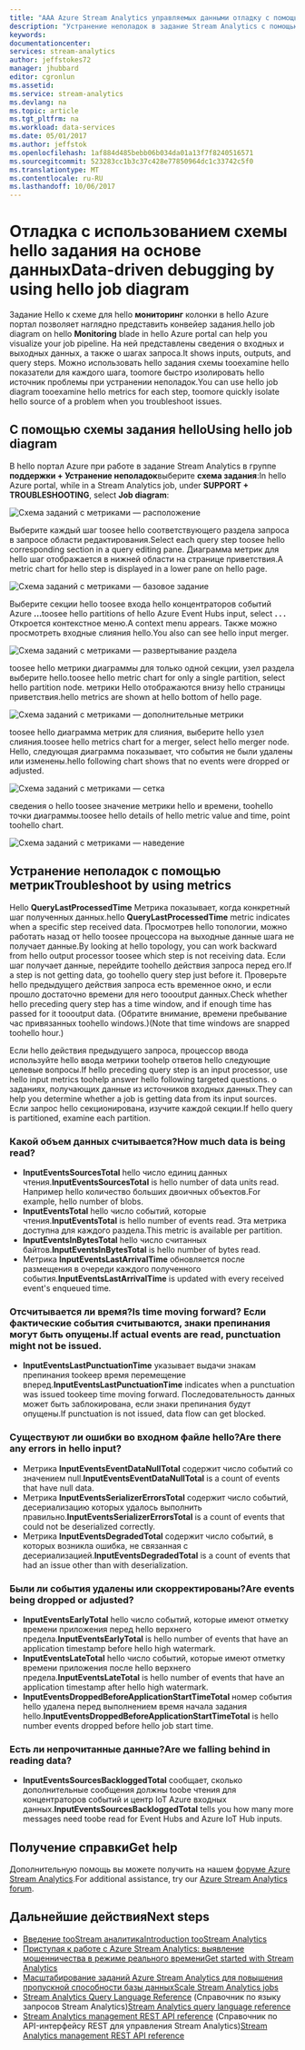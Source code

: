 ```yaml
---
title: "AAA Azure Stream Analytics управляемых данными отладку с помощью схемы задания hello | Документы Microsoft"
description: "Устранение неполадок в задание Stream Analytics с помощью схемы задания hello и метрики."
keywords: 
documentationcenter: 
services: stream-analytics
author: jeffstokes72
manager: jhubbard
editor: cgronlun
ms.assetid: 
ms.service: stream-analytics
ms.devlang: na
ms.topic: article
ms.tgt_pltfrm: na
ms.workload: data-services
ms.date: 05/01/2017
ms.author: jeffstok
ms.openlocfilehash: 1af884d485bebb06b034da01a13f7f8240516571
ms.sourcegitcommit: 523283cc1b3c37c428e77850964dc1c33742c5f0
ms.translationtype: MT
ms.contentlocale: ru-RU
ms.lasthandoff: 10/06/2017
---
```

# <a name="data-driven-debugging-by-using-hello-job-diagram"></a><span data-ttu-id="2b5b8-103">Отладка с использованием схемы hello задания на основе данных</span><span class="sxs-lookup"><span data-stu-id="2b5b8-103">Data-driven debugging by using hello job diagram</span></span>

<span data-ttu-id="2b5b8-104">Задание Hello к схеме для hello **мониторинг** колонки в hello Azure портал позволяет наглядно представить конвейер задания.</span><span class="sxs-lookup"><span data-stu-id="2b5b8-104">hello job diagram on hello **Monitoring** blade in hello Azure portal can help you visualize your job pipeline.</span></span> <span data-ttu-id="2b5b8-105">На ней представлены сведения о входных и выходных данных, а также о шагах запроса.</span><span class="sxs-lookup"><span data-stu-id="2b5b8-105">It shows inputs, outputs, and query steps.</span></span> <span data-ttu-id="2b5b8-106">Можно использовать hello задания схемы tooexamine hello показатели для каждого шага, toomore быстро изолировать hello источник проблемы при устранении неполадок.</span><span class="sxs-lookup"><span data-stu-id="2b5b8-106">You can use hello job diagram tooexamine hello metrics for each step, toomore quickly isolate hello source of a problem when you troubleshoot issues.</span></span>

## <a name="using-hello-job-diagram"></a><span data-ttu-id="2b5b8-107">С помощью схемы задания hello</span><span class="sxs-lookup"><span data-stu-id="2b5b8-107">Using hello job diagram</span></span>

<span data-ttu-id="2b5b8-108">В hello портал Azure при работе в задание Stream Analytics в группе **поддержки + Устранение неполадок**выберите **схема задания**:</span><span class="sxs-lookup"><span data-stu-id="2b5b8-108">In hello Azure portal, while in a Stream Analytics job, under **SUPPORT + TROUBLESHOOTING**, select **Job diagram**:</span></span>

![Схема заданий с метриками — расположение](./media/stream-analytics-job-diagram-with-metrics/stream-analytics-job-diagram-with-metrics-portal-1.png)

<span data-ttu-id="2b5b8-110">Выберите каждый шаг toosee hello соответствующего раздела запроса в запросе области редактирования.</span><span class="sxs-lookup"><span data-stu-id="2b5b8-110">Select each query step toosee hello corresponding section in a query editing pane.</span></span> <span data-ttu-id="2b5b8-111">Диаграмма метрик для hello шаг отображается в нижней области на странице приветствия.</span><span class="sxs-lookup"><span data-stu-id="2b5b8-111">A metric chart for hello step is displayed in a lower pane on hello page.</span></span>

![Схема заданий с метриками — базовое задание](./media/stream-analytics-job-diagram-with-metrics/stream-analytics-job-diagram-with-metrics-portal-2.png)

<span data-ttu-id="2b5b8-113">Выберите секции hello toosee входа hello концентраторов событий Azure **...**</span><span class="sxs-lookup"><span data-stu-id="2b5b8-113">toosee hello partitions of hello Azure Event Hubs input, select **. . .**</span></span> <span data-ttu-id="2b5b8-114">Откроется контекстное меню.</span><span class="sxs-lookup"><span data-stu-id="2b5b8-114">A context menu appears.</span></span> <span data-ttu-id="2b5b8-115">Также можно просмотреть входные слияния hello.</span><span class="sxs-lookup"><span data-stu-id="2b5b8-115">You also can see hello input merger.</span></span>

![Схема заданий с метриками — развертывание раздела](./media/stream-analytics-job-diagram-with-metrics/stream-analytics-job-diagram-with-metrics-portal-3.png)

<span data-ttu-id="2b5b8-117">toosee hello метрики диаграммы для только одной секции, узел раздела выберите hello.</span><span class="sxs-lookup"><span data-stu-id="2b5b8-117">toosee hello metric chart for only a single partition, select hello partition node.</span></span> <span data-ttu-id="2b5b8-118">метрики Hello отображаются внизу hello страницы приветствия.</span><span class="sxs-lookup"><span data-stu-id="2b5b8-118">hello metrics are shown at hello bottom of hello page.</span></span>

![Схема заданий с метриками — дополнительные метрики](./media/stream-analytics-job-diagram-with-metrics/stream-analytics-job-diagram-with-metrics-portal-4.png)

<span data-ttu-id="2b5b8-120">toosee hello диаграмма метрик для слияния, выберите hello узел слияния.</span><span class="sxs-lookup"><span data-stu-id="2b5b8-120">toosee hello metrics chart for a merger, select hello merger node.</span></span> <span data-ttu-id="2b5b8-121">Hello, следующая диаграмма показывает, что события не были удалены или изменены.</span><span class="sxs-lookup"><span data-stu-id="2b5b8-121">hello following chart shows that no events were dropped or adjusted.</span></span>

![Схема заданий с метриками — сетка](./media/stream-analytics-job-diagram-with-metrics/stream-analytics-job-diagram-with-metrics-portal-5.png)

<span data-ttu-id="2b5b8-123">сведения о hello toosee значение метрики hello и времени, toohello точки диаграммы.</span><span class="sxs-lookup"><span data-stu-id="2b5b8-123">toosee hello details of hello metric value and time, point toohello chart.</span></span>

![Схема заданий с метриками — наведение](./media/stream-analytics-job-diagram-with-metrics/stream-analytics-job-diagram-with-metrics-portal-6.png)

## <a name="troubleshoot-by-using-metrics"></a><span data-ttu-id="2b5b8-125">Устранение неполадок с помощью метрик</span><span class="sxs-lookup"><span data-stu-id="2b5b8-125">Troubleshoot by using metrics</span></span>

<span data-ttu-id="2b5b8-126">Hello **QueryLastProcessedTime** Метрика показывает, когда конкретный шаг полученных данных.</span><span class="sxs-lookup"><span data-stu-id="2b5b8-126">hello **QueryLastProcessedTime** metric indicates when a specific step received data.</span></span> <span data-ttu-id="2b5b8-127">Просмотрев hello топологии, можно работать назад от hello toosee процессора на выходные данные шага не получает данные.</span><span class="sxs-lookup"><span data-stu-id="2b5b8-127">By looking at hello topology, you can work backward from hello output processor toosee which step is not receiving data.</span></span> <span data-ttu-id="2b5b8-128">Если шаг получает данные, перейдите toohello действия запроса перед его.</span><span class="sxs-lookup"><span data-stu-id="2b5b8-128">If a step is not getting data, go toohello query step just before it.</span></span> <span data-ttu-id="2b5b8-129">Проверьте hello предыдущего действия запроса есть временное окно, и если прошло достаточно времени для него toooutput данных.</span><span class="sxs-lookup"><span data-stu-id="2b5b8-129">Check whether hello preceding query step has a time window, and if enough time has passed for it toooutput data.</span></span> <span data-ttu-id="2b5b8-130">(Обратите внимание, времени пребывание час привязанных toohello windows.)</span><span class="sxs-lookup"><span data-stu-id="2b5b8-130">(Note that time windows are snapped toohello hour.)</span></span>
 
<span data-ttu-id="2b5b8-131">Если hello действия предыдущего запроса, процессор ввода используйте hello ввода метрики toohelp ответов hello следующие целевые вопросы.</span><span class="sxs-lookup"><span data-stu-id="2b5b8-131">If hello preceding query step is an input processor, use hello input metrics toohelp answer hello following targeted questions.</span></span> <span data-ttu-id="2b5b8-132">о заданиях, получающих данные из источников входных данных.</span><span class="sxs-lookup"><span data-stu-id="2b5b8-132">They can help you determine whether a job is getting data from its input sources.</span></span> <span data-ttu-id="2b5b8-133">Если запрос hello секционирована, изучите каждой секции.</span><span class="sxs-lookup"><span data-stu-id="2b5b8-133">If hello query is partitioned, examine each partition.</span></span>
 
### <a name="how-much-data-is-being-read"></a><span data-ttu-id="2b5b8-134">Какой объем данных считывается?</span><span class="sxs-lookup"><span data-stu-id="2b5b8-134">How much data is being read?</span></span>

*   <span data-ttu-id="2b5b8-135">**InputEventsSourcesTotal** hello число единиц данных чтения.</span><span class="sxs-lookup"><span data-stu-id="2b5b8-135">**InputEventsSourcesTotal** is hello number of data units read.</span></span> <span data-ttu-id="2b5b8-136">Например hello количество больших двоичных объектов.</span><span class="sxs-lookup"><span data-stu-id="2b5b8-136">For example, hello number of blobs.</span></span>
*   <span data-ttu-id="2b5b8-137">**InputEventsTotal** hello число событий, которые чтения.</span><span class="sxs-lookup"><span data-stu-id="2b5b8-137">**InputEventsTotal** is hello number of events read.</span></span> <span data-ttu-id="2b5b8-138">Эта метрика доступна для каждого раздела.</span><span class="sxs-lookup"><span data-stu-id="2b5b8-138">This metric is available per partition.</span></span>
*   <span data-ttu-id="2b5b8-139">**InputEventsInBytesTotal** hello число считанных байтов.</span><span class="sxs-lookup"><span data-stu-id="2b5b8-139">**InputEventsInBytesTotal** is hello number of bytes read.</span></span>
*   <span data-ttu-id="2b5b8-140">Метрика **InputEventsLastArrivalTime** обновляется после размещения в очереди каждого полученного события.</span><span class="sxs-lookup"><span data-stu-id="2b5b8-140">**InputEventsLastArrivalTime** is updated with every received event's enqueued time.</span></span>
 
### <a name="is-time-moving-forward-if-actual-events-are-read-punctuation-might-not-be-issued"></a><span data-ttu-id="2b5b8-141">Отсчитывается ли время?</span><span class="sxs-lookup"><span data-stu-id="2b5b8-141">Is time moving forward?</span></span> <span data-ttu-id="2b5b8-142">Если фактические события считываются, знаки препинания могут быть опущены.</span><span class="sxs-lookup"><span data-stu-id="2b5b8-142">If actual events are read, punctuation might not be issued.</span></span>

*   <span data-ttu-id="2b5b8-143">**InputEventsLastPunctuationTime** указывает выдачи знакам препинания tookeep время перемещение вперед.</span><span class="sxs-lookup"><span data-stu-id="2b5b8-143">**InputEventsLastPunctuationTime** indicates when a punctuation was issued tookeep time moving forward.</span></span> <span data-ttu-id="2b5b8-144">Последовательность данных может быть заблокирована, если знаки препинания будут опущены.</span><span class="sxs-lookup"><span data-stu-id="2b5b8-144">If punctuation is not issued, data flow can get blocked.</span></span>
 
### <a name="are-there-any-errors-in-hello-input"></a><span data-ttu-id="2b5b8-145">Существуют ли ошибки во входном файле hello?</span><span class="sxs-lookup"><span data-stu-id="2b5b8-145">Are there any errors in hello input?</span></span>

*   <span data-ttu-id="2b5b8-146">Метрика **InputEventsEventDataNullTotal** содержит число событий со значением null.</span><span class="sxs-lookup"><span data-stu-id="2b5b8-146">**InputEventsEventDataNullTotal** is a count of events that have null data.</span></span>
*   <span data-ttu-id="2b5b8-147">Метрика **InputEventsSerializerErrorsTotal** содержит число событий, десериализацию которых удалось выполнить правильно.</span><span class="sxs-lookup"><span data-stu-id="2b5b8-147">**InputEventsSerializerErrorsTotal** is a count of events that could not be deserialized correctly.</span></span>
*   <span data-ttu-id="2b5b8-148">Метрика **InputEventsDegradedTotal** содержит число событий, в которых возникла ошибка, не связанная с десериализацией.</span><span class="sxs-lookup"><span data-stu-id="2b5b8-148">**InputEventsDegradedTotal** is a count of events that had an issue other than with deserialization.</span></span>
 
### <a name="are-events-being-dropped-or-adjusted"></a><span data-ttu-id="2b5b8-149">Были ли события удалены или скорректированы?</span><span class="sxs-lookup"><span data-stu-id="2b5b8-149">Are events being dropped or adjusted?</span></span>

*   <span data-ttu-id="2b5b8-150">**InputEventsEarlyTotal** hello число событий, которые имеют отметку времени приложения перед hello верхнего предела.</span><span class="sxs-lookup"><span data-stu-id="2b5b8-150">**InputEventsEarlyTotal** is hello number of events that have an application timestamp before hello high watermark.</span></span>
*   <span data-ttu-id="2b5b8-151">**InputEventsLateTotal** hello число событий, которые имеют отметку времени приложения после hello верхнего предела.</span><span class="sxs-lookup"><span data-stu-id="2b5b8-151">**InputEventsLateTotal** is hello number of events that have an application timestamp after hello high watermark.</span></span>
*   <span data-ttu-id="2b5b8-152">**InputEventsDroppedBeforeApplicationStartTimeTotal** номер события hello удалена перед выполнением время начала задания hello.</span><span class="sxs-lookup"><span data-stu-id="2b5b8-152">**InputEventsDroppedBeforeApplicationStartTimeTotal** is hello number events dropped before hello job start time.</span></span>
 
### <a name="are-we-falling-behind-in-reading-data"></a><span data-ttu-id="2b5b8-153">Есть ли непрочитанные данные?</span><span class="sxs-lookup"><span data-stu-id="2b5b8-153">Are we falling behind in reading data?</span></span>

*   <span data-ttu-id="2b5b8-154">**InputEventsSourcesBackloggedTotal** сообщает, сколько дополнительные сообщения должны toobe чтения для концентраторов событий и центр IoT Azure входных данных.</span><span class="sxs-lookup"><span data-stu-id="2b5b8-154">**InputEventsSourcesBackloggedTotal** tells you how many more messages need toobe read for Event Hubs and Azure IoT Hub inputs.</span></span>


## <a name="get-help"></a><span data-ttu-id="2b5b8-155">Получение справки</span><span class="sxs-lookup"><span data-stu-id="2b5b8-155">Get help</span></span>
<span data-ttu-id="2b5b8-156">Дополнительную помощь вы можете получить на нашем [форуме Azure Stream Analytics](https://social.msdn.microsoft.com/Forums/en-US/home?forum=AzureStreamAnalytics).</span><span class="sxs-lookup"><span data-stu-id="2b5b8-156">For additional assistance, try our [Azure Stream Analytics forum](https://social.msdn.microsoft.com/Forums/en-US/home?forum=AzureStreamAnalytics).</span></span>

## <a name="next-steps"></a><span data-ttu-id="2b5b8-157">Дальнейшие действия</span><span class="sxs-lookup"><span data-stu-id="2b5b8-157">Next steps</span></span>
* [<span data-ttu-id="2b5b8-158">Введение tooStream аналитика</span><span class="sxs-lookup"><span data-stu-id="2b5b8-158">Introduction tooStream Analytics</span></span>](stream-analytics-introduction.md)
* [<span data-ttu-id="2b5b8-159">Приступая к работе с Azure Stream Analytics: выявление мошенничества в режиме реального времени</span><span class="sxs-lookup"><span data-stu-id="2b5b8-159">Get started with Stream Analytics</span></span>](stream-analytics-real-time-fraud-detection.md)
* [<span data-ttu-id="2b5b8-160">Масштабирование заданий Azure Stream Analytics для повышения пропускной способности базы данных</span><span class="sxs-lookup"><span data-stu-id="2b5b8-160">Scale Stream Analytics jobs</span></span>](stream-analytics-scale-jobs.md)
* <span data-ttu-id="2b5b8-161">[Stream Analytics Query Language Reference](https://msdn.microsoft.com/library/azure/dn834998.aspx) (Справочник по языку запросов Stream Analytics)</span><span class="sxs-lookup"><span data-stu-id="2b5b8-161">[Stream Analytics query language reference](https://msdn.microsoft.com/library/azure/dn834998.aspx)</span></span>
* <span data-ttu-id="2b5b8-162">[Stream Analytics management REST API reference](https://msdn.microsoft.com/library/azure/dn835031.aspx) (Справочник по API-интерфейсу REST для управления Stream Analytics)</span><span class="sxs-lookup"><span data-stu-id="2b5b8-162">[Stream Analytics management REST API reference](https://msdn.microsoft.com/library/azure/dn835031.aspx)</span></span>
